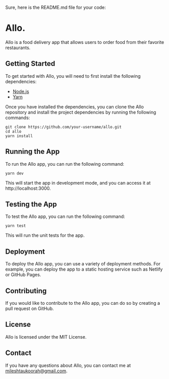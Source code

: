 Sure, here is the README.md file for your code:

# Allo.

Allo is a food delivery app that allows users to order food from their favorite restaurants.

## Getting Started

To get started with Allo, you will need to first install the following dependencies:

* [Node.js](https://nodejs.org/en/)
* [Yarn](https://yarnpkg.com/)

Once you have installed the dependencies, you can clone the Allo repository and install the project dependencies by running the following commands:

```
git clone https://github.com/your-username/allo.git
cd allo
yarn install
```

## Running the App

To run the Allo app, you can run the following command:

```
yarn dev
```

This will start the app in development mode, and you can access it at http://localhost:3000.

## Testing the App

To test the Allo app, you can run the following command:

```
yarn test
```

This will run the unit tests for the app.

## Deployment

To deploy the Allo app, you can use a variety of deployment methods. For example, you can deploy the app to a static hosting service such as Netlify or GitHub Pages.

## Contributing

If you would like to contribute to the Allo app, you can do so by creating a pull request on GitHub.

## License

Allo is licensed under the MIT License.

## Contact

If you have any questions about Allo, you can contact me at mileshtaukoorah@gmail.com.